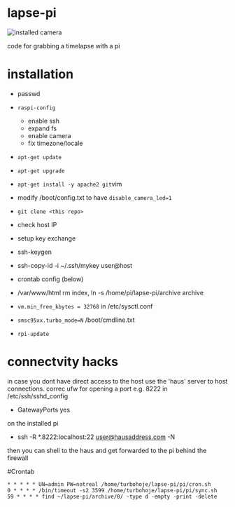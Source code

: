 # lapse-pi

![installed camera](img/lapse_piV1.jpg)

code for grabbing a timelapse with a pi
# installation
* passwd
* `raspi-config`
  * enable ssh
  * expand fs
  * enable camera
  * fix timezone/locale
* `apt-get update`
* `apt-get upgrade`
* `apt-get install -y apache2 git`vim
* modify /boot/config.txt to have `disable_camera_led=1` 
* `git clone <this repo>`
  
* check host IP
* setup key exchange
* ssh-keygen
* ssh-copy-id -i ~/.ssh/mykey user@host
* crontab config (below)
* /var/www/html rm index, ln -s /home/pi/lapse-pi/archive archive

* `vm.min_free_kbytes = 32768` in /etc/sysctl.conf
* `smsc95xx.turbo_mode=N` /boot/cmdline.txt 
* `rpi-update`


# connectvity hacks
in case you dont have direct access to the host
use the 'haus' server to host connections.
correc ufw for opening a port e.g. 8222
in /etc/ssh/sshd_config 
* GatewayPorts yes

on the installed pi
* ssh -R \*.8222:localhost:22 user@hausaddress.com -N

then you can shell to the haus and get forwarded to the pi behind the firewall

#Crontab
```
* * * * * UN=admin PW=notreal /home/turbohoje/lapse-pi/pi/cron.sh
0 * * * * /bin/timeout -s2 3599 /home/turbohoje/lapse-pi/pi/sync.sh
59 * * * * find ~/lapse-pi/archive/0/ -type d -empty -print -delete 
```
